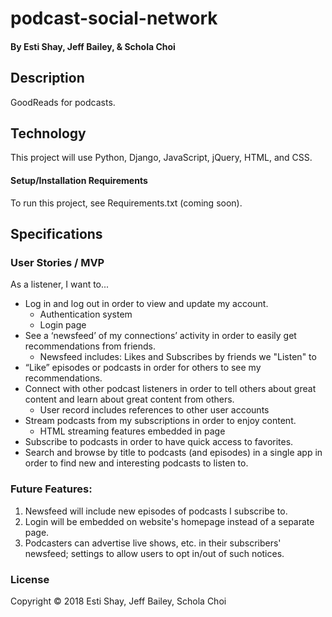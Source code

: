 # podcast-social-network

#### By Esti Shay, Jeff Bailey, & Schola Choi

## Description

GoodReads for podcasts.

## Technology

This project will use Python, Django, JavaScript, jQuery, HTML, and CSS.

#### Setup/Installation Requirements

To run this project, see Requirements.txt (coming soon).

## Specifications

### User Stories / MVP

As a listener, I want to...
* Log in and log out in order to view and update my account.
  * Authentication system
  * Login page
* See a ‘newsfeed’ of my connections’ activity in order to easily get recommendations from friends.
  * Newsfeed includes: Likes and Subscribes by friends we "Listen" to
* “Like” episodes or podcasts in order for others to see my recommendations.
* Connect with other podcast listeners in order to tell others about great content and learn about great content from others.
  * User record includes references to other user accounts
* Stream podcasts from my subscriptions in order to enjoy content.
  * HTML streaming features embedded in page
* Subscribe to podcasts in order to have quick access to favorites.
* Search and browse by title to podcasts (and episodes) in a single app in order to find new and interesting podcasts to listen to.

### Future Features:
1. Newsfeed will include new episodes of podcasts I subscribe to.
2. Login will be embedded on website's homepage instead of a separate page.
3. Podcasters can advertise live shows, etc. in their subscribers' newsfeed; settings to allow users to opt in/out of such notices.


### License

Copyright &copy; 2018 Esti Shay, Jeff Bailey, Schola Choi
